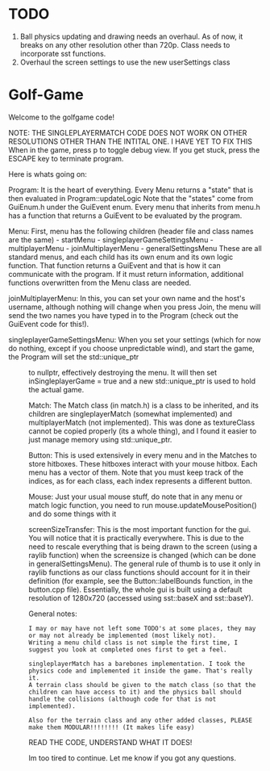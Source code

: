# TODO

1. Ball physics updating and drawing needs an overhaul. As of now, it breaks on any other resolution other than 720p. Class needs to incorporate sst functions.
2. Overhaul the screen settings to use the new userSettings class


# Golf-Game

Welcome to the golfgame code!

NOTE: THE SINGLEPLAYERMATCH CODE DOES NOT WORK ON OTHER RESOLUTIONS OTHER THAN THE INTITAL ONE. I HAVE YET TO FIX THIS
        When in the game, press p to toggle debug view. If you get stuck, press the ESCAPE key to terminate program.


Here is whats going on:

Program: It is the heart of everything. Every Menu returns a "state" that is then evaluated in Program::updateLogic
        Note that the "states" come from GuiEnum.h under the GuiEvent enum. Every menu that inherits from menu.h has a
        function that returns a GuiEvent to be evaluated by the program.

Menu: First, menu has the following children (header file and class names are the same)
        - startMenu
        - singleplayerGameSettingsMenu
        - multiplayerMenu
        - joinMultiplayerMenu
        - generalSettingsMenu
        These are all standard menus, and each child has its own enum and its own logic function. That function returns a GuiEvent and
        that is how it can communicate with the program. If it must return information, additional functions overwritten from the Menu class
        are needed. 

joinMultiplayerMenu: In this, you can set your own name and the host's username, although nothing will change when you press Join,
                    the menu will send the two names you have typed in to the Program (check out the GuiEvent code for this!). 

singleplayerGameSettingsMenu: When you set your settings (which for now do nothing, except if you choose unpredictable wind), and start the game,
                                the Program will set the std::unique_ptr<Menu> to nullptr, effectively destroying the menu. It will then set
                                inSingleplayerGame = true and a new std::unique_ptr<Match> is used to hold the actual game.

Match: The Match class (in match.h) is a class to be inherited, and its children are singleplayerMatch (somewhat implemented) 
        and multiplayerMatch (not implemented). This was done as textureClass cannot be copied properly (its a whole thing), and I found it easier to
        just manage memory using std::unique_ptr. 

Button: This is used extensively in every menu and in the Matches to store hitboxes. These hitboxes interact with your mouse hitbox. 
        Each menu has a vector of them. Note that you must keep track of the indices, as for each class, each index represents a different button.

Mouse: Just your usual mouse stuff, do note that in any menu or match logic function, you need to run mouse.updateMousePosition() 
        and do some things with it

screenSizeTransfer: This is the most important function for the gui. You will notice that it is practically everywhere. This is due to the need to rescale
                    everything that is being drawn to the screen (using a raylib function) when the screensize is changed (which can be done in
                    generalSettingsMenu). The general rule of thumb is to use it only in raylib functions as our class functions should account for
                    it in their definition (for example, see the Button::labelBounds function, in the button.cpp file). 
                    Essentially, the whole gui is built using a default resolution of 1280x720 (accessed using sst::baseX and sst::baseY).


General notes:

    I may or may have not left some TODO's at some places, they may or may not already be implemented (most likely not).
    Writing a menu child class is not simple the first time, I suggest you look at completed ones first to get a feel.

    singleplayerMatch has a barebones implementation. I took the physics code and implemented it inside the game. That's really it. 
    A terrain class should be given to the match class (so that the children can have access to it) and the physics ball should
    handle the collisions (although code for that is not implemented).

    Also for the terrain class and any other added classes, PLEASE make them MODULAR!!!!!!!! (It makes life easy)

READ THE CODE, UNDERSTAND WHAT IT DOES!

Im too tired to continue. Let me know if you got any questions.